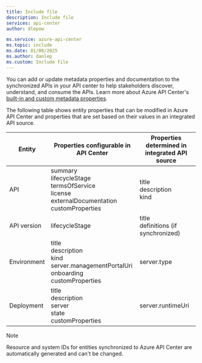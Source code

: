 ```yaml
---
title: Include file
description: Include file
services: api-center
author: dlepow

ms.service: azure-api-center
ms.topic: include
ms.date: 01/08/2025
ms.author: danlep
ms.custom: Include file
---
```

You can add or update metadata properties and documentation to the synchronized APIs in your API center to help stakeholders discover, understand, and consume the APIs. Learn more about Azure API Center's [built-in and custom metadata properties](../add-metadata-properties.md).

The following table shows entity properties that can be modified in Azure API Center and properties that are set based on their values in an integrated API source. 

| Entity       | Properties configurable in API Center                     | Properties determined in integrated API source                                           |
|--------------|-----------------------------------------|-----------------|
| API          | summary<br/>lifecycleStage<br/>termsOfService<br/>license<br/>externalDocumentation<br/>customProperties    | title<br/>description<br/>kind                   |
| API version  | lifecycleStage      | title<br/>definitions (if synchronized)                            |
| Environment  | title<br/>description<br/>kind</br>server.managementPortalUri<br/>onboarding<br/>customProperties      | server.type
| Deployment   |  title<br/>description<br/>server<br/>state<br/>customProperties    |      server.runtimeUri |

> [!NOTE]
> Resource and system IDs for entities synchronized to Azure API Center are automatically generated and can't be changed.